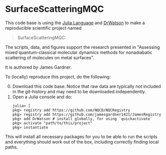 # SurfaceScatteringMQC

This code base is using the [Julia Language](https://julialang.org/) and
[DrWatson](https://juliadynamics.github.io/DrWatson.jl/stable/)
to make a reproducible scientific project named
> SurfaceScatteringMQC

The scripts, data, and figures support the research presented in "Assessing mixed quantum-classical molecular dynamics methods for
nonadiabatic scattering of molecules on metal surfaces".

It is authored by James Gardner.

To (locally) reproduce this project, do the following:

0. Download this code base. Notice that raw data are typically not included in the
   git-history and may need to be downloaded independently.
1. Open a Julia console and do:
   ```
   julia> ]
   pkg> registry add https://github.com/NQCD/NQCRegistry
   pkg> registry add https://github.com/jamesgardner1421/JamesRegistry
   pkg> add DrWatson # install globally, for using `quickactivate`
   pkg> activate "path/to/this/project"
   pkg> instantiate
   ```

This will install all necessary packages for you to be able to run the scripts and
everything should work out of the box, including correctly finding local paths.
